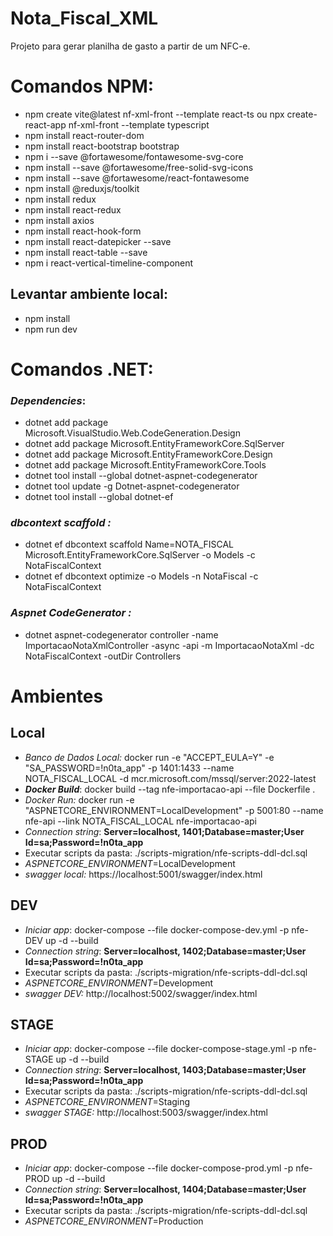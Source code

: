 # Nota_Fiscal_XML
Projeto para gerar planilha de gasto a partir de um NFC-e.

# **Comandos NPM**:
- npm create vite@latest nf-xml-front --template react-ts ou npx create-react-app nf-xml-front --template typescript
- npm install react-router-dom
- npm install react-bootstrap bootstrap
- npm i --save @fortawesome/fontawesome-svg-core
- npm install --save @fortawesome/free-solid-svg-icons
- npm install --save @fortawesome/react-fontawesome
- npm install @reduxjs/toolkit
- npm install redux
- npm install react-redux
- npm install axios
- npm install react-hook-form
- npm install react-datepicker --save
- npm install react-table --save 
- npm i react-vertical-timeline-component

## Levantar ambiente local:
- npm install
- npm run dev

# **Comandos .NET**:
### _Dependencies_:
- dotnet add package Microsoft.VisualStudio.Web.CodeGeneration.Design
- dotnet add package Microsoft.EntityFrameworkCore.SqlServer
- dotnet add package Microsoft.EntityFrameworkCore.Design
- dotnet add package Microsoft.EntityFrameworkCore.Tools
- dotnet tool install --global dotnet-aspnet-codegenerator
- dotnet tool update -g Dotnet-aspnet-codegenerator
- dotnet tool install --global dotnet-ef

### _dbcontext scaffold :_
- dotnet ef dbcontext scaffold Name=NOTA_FISCAL Microsoft.EntityFrameworkCore.SqlServer -o Models -c NotaFiscalContext
- dotnet ef dbcontext optimize -o Models -n NotaFiscal -c NotaFiscalContext

### _Aspnet CodeGenerator :_
- dotnet aspnet-codegenerator controller -name ImportacaoNotaXmlController -async -api -m ImportacaoNotaXml -dc NotaFiscalContext -outDir Controllers

# **Ambientes**

## Local
- *Banco de Dados Local:* docker run -e "ACCEPT_EULA=Y" -e "SA_PASSWORD=!n0ta_app" -p 1401:1433 --name NOTA_FISCAL_LOCAL -d mcr.microsoft.com/mssql/server:2022-latest
- **_Docker Build_**: docker build --tag nfe-importacao-api --file Dockerfile .
- _Docker Run:_ docker run -e "ASPNETCORE_ENVIRONMENT=LocalDevelopment" -p 5001:80 --name nfe-api --link NOTA_FISCAL_LOCAL nfe-importacao-api
- *Connection string*: **Server=localhost, 1401;Database=master;User Id=sa;Password=!n0ta_app**
- Executar scripts da pasta: ./scripts-migration/nfe-scripts-ddl-dcl.sql
- *ASPNETCORE_ENVIRONMENT*=LocalDevelopment
- _swagger local:_ https://localhost:5001/swagger/index.html

## DEV
- *Iniciar app*: docker-compose --file docker-compose-dev.yml -p nfe-DEV up -d --build
- *Connection string*: **Server=localhost, 1402;Database=master;User Id=sa;Password=!n0ta_app**
- Executar scripts da pasta: ./scripts-migration/nfe-scripts-ddl-dcl.sql
- *ASPNETCORE_ENVIRONMENT*=Development
- _swagger DEV:_ http://localhost:5002/swagger/index.html

## STAGE
- *Iniciar app*: docker-compose --file docker-compose-stage.yml -p nfe-STAGE up -d --build
- *Connection string*: **Server=localhost, 1403;Database=master;User Id=sa;Password=!n0ta_app**
- Executar scripts da pasta: ./scripts-migration/nfe-scripts-ddl-dcl.sql
- *ASPNETCORE_ENVIRONMENT*=Staging
- _swagger STAGE:_ http://localhost:5003/swagger/index.html

## PROD
- *Iniciar app*: docker-compose --file docker-compose-prod.yml -p nfe-PROD up -d --build
- *Connection string*: **Server=localhost, 1404;Database=master;User Id=sa;Password=!n0ta_app**
- Executar scripts da pasta: ./scripts-migration/nfe-scripts-ddl-dcl.sql
- *ASPNETCORE_ENVIRONMENT*=Production
